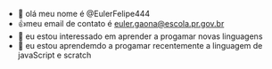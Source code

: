 - 👋 olá meu nome é  @EulerFelipe444
- :+1:meu email de contato é euler.gaona@escola.pr.gov.br
- 👀 eu estou interessado em aprender a progamar novas linguagens 
- 🌱 eu estou aprendemdo a progamar recentemente a linguagem de javaScript e scratch


<!---
EulerFelipe444/EulerFelipe444 is a ✨ special ✨ repository because its `README.md` (this file) appears on your GitHub profile.
You can click the Preview link to take a look at your changes.
--->
